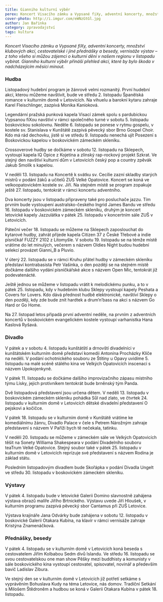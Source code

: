 ```yaml
---
title: Gianniho kulturní výběr
perex: Koncert Visacího zámku a Vypsané fiXy, adventní koncerty, množství klubových akcí, cestovatelské i jiné přednášky a besedy, vernisáže výstav – z toho všeho si můžou zájemci o kulturní dění v našem regionu v listopadu vybírat.
cover-photo: http://i.imgur.com/eWNzGtGl.jpg
author: Jan Bařinka
category: zpravodajství
tags: kultura
---
```


*Koncert Visacího zámku a Vypsané fiXy, adventní koncerty, množství klubových akcí, cestovatelské i jiné přednášky a besedy, vernisáže výstav – z toho všeho si můžou zájemci o kulturní dění v našem regionu v listopadu vybírat. Gianniho kulturní výběr přináší přehled akcí, které by bylo škoda v nadcházejícím měsíci minout.*

### Hudba

Listopadový hudební program je žánrově velmi rozmanitý. První hudební akcí, kterou můžeme navštívit, bude ve středu 2. listopadu Španělská romance v kulturním domě v Letovicích. Na vihuelu a barokní kytaru zahraje Karel Fleischlinger, zazpívá Monika Kanioková.

Legendární pražská punková kapela Visací zámek spolu s pardubickou Vypsanou fiXou navštíví v rámci společného turné v sobotu 5. listopadu boskovickou sokolovnu. Neděle 6. listopadu se ponese v rytmu gospelu, v kostele sv. Stanislava v Kunštátě zazpívá pěvecký sbor Brno Gospel Choir. Kdo má rád dechovku, jistě si ve středu 9. listopadu nenechá ujít Posezení s Boskovickou kapelou v boskovickém zámeckém skleníku.

Crossoverové hudby se dočkáme v sobotu 12. listopadu na Sklepech, vystoupí kapela IQ Opice z Kojetína a zlínský rap-rockový projekt Szkrat. Ve stejný den navštíví kulturní dům v Letovicích český pop a country zpěvák Jakub Smolík s kapelou.

V neděli 13. listopadu na Koncertě k svátku sv. Cecílie zazní skladby starých mistrů v podání žáků a učitelů ZUŠ Velké Opatovice. Koncert se koná ve velkoopatovickém kostele sv. Jiří. Na stejném místě se program zopakuje ještě 27. listopadu, tentokrát v rámci koncertu adventního.

Dva koncerty jsou v listopadu připraveny také pro posluchače jazzu. Tím prvním bude vystoupení australsko-českého Ingrid James Bandu ve středu 16. listopadu v boskovickém zámeckém skleníku, druhým je koncert letovické kapely Jazzulátka v pátek 25. listopadu v koncertním sále ZUŠ v Letovicích.

Páteční večer 18. listopadu se můžeme na Sklepech zaposlouchat do kytarové hudby, zahrát přijede kapela Citizen 37 z České Třebové a indie písničkář FUZZY 2102 z Litomyšle. V sobotu 19. listopadu se na témže místě vrátíme do let minulých, večerem s názvem Oldies Night budou hudební selekcí provázet Gianni_B a Pluvio.

V úterý 22. listopadu se v rámci Kruhu přátel hudby v zámeckém skleníku představí kontrabasista Petr Vašinka, o den později se na stejném místě dočkáme dalšího vydání písničkářské akce s názvem Open Mic, tentokrát již podevatenácté.

Ještě jednou se můžeme v listopadu vrátit k melodickému punku, a to v pátek 25. listopadu, kdy v hudebním klubu Sklepy vystoupí kapely Peshata a Covers for Lovers. Kdo dává přednost hudbě elektronické, navštíví Sklepy o den později, kdy zde bude znít hardtek a drum’n’bass na akci s názvem Go Hard or Go Home.

Na 27. listopad letos připadá první adventní neděle, na prvním z adventních koncertů v boskovickém evangelickém kostele vystoupí varhanistka Hana Kaslová Ryšavá.

### Divadlo

V pátek a v sobotu 4. listopadu kunštátští a drnovští divadelníci v kunštátském kulturním domě představí komedii Antonína Procházky Klíče na neděli. V podání ochotnického souboru ze Štítiny u Opavy uvidíme 5. listopadu na malé scéně stálého kina ve Velkých Opatovicích inscenaci s názvem Upokojenkyně.

V pátek 11. listopadu se dočkáme dalšího improvizačního zápasu místního týmu Lísky, jejich protivníkem tentokrát bude brněnský tým Panda.

Dvě listopadová představení jsou určena dětem. V neděli 13. listopadu v boskovickém zámeckém skleníku pohádka Sůl nad zlato, ve čtvrtek 24. listopadu v kulturním domě v Letovicích dětské divadelní představení O pejskovi a kočičce.

V pátek 18. listopadu se v kulturním domě v Kunštátě vrátíme ke komediálnímu žánru, Divadlo Palace v čele s Petrem Nárožným zahraje představení s názvem V Paříži bych tě nečekala, tatínku.

V neděli 20. listopadu se můžeme v zámeckém sále ve Velkých Opatovicích těšit na Sonety Williama Shakespeara v podání Divadelního souboru teaTrum Velké Opatovice. Stejný soubor také v pátek 25. listopadu v kulturním domě v Letovicích reprízuje své představení s názvem Rodina je základ státu.

Posledním listopadovým divadlem bude Skořápka v podání Divadla Ungelt ve středu 30. listopadu v boskovickém zámeckém skleníku.

### Výstavy

V pátek 4. listopadu bude v letovické Galerii Domino slavnostně zahájena výstava obrazů malíře Jiřího Brtnického. Výstavu uvede Jiří Hloušek, v kulturním programu zazpívá pěvecký sbor Cantamus při ZUŠ Letovice.

Výstava krajináře Jana Odvárky bude zahájena v sobotu 12. listopadu v boskovické Galerii Otakara Kubína, na klavír v rámci vernisáže zahraje Kristýna Znamenáčková.

### Přednášky, besedy

V pátek 4. listopadu se v kulturním domě v Letovicích koná beseda s cestovatelem Jiřím Kolbabou Sedm divů Islandu. Ve středu 16. listopadu se svou cestovatelskou one man show Pěšky mezi buddhisty a komunisty v sále boskovického kina vystoupí cestovatel, spisovatel, novinář a především bavič Ladislav Zibura.

Ve stejný den se v kulturním domě v Letovicích již potřetí setkáme s vyprávěním Bohuslava Kudy na téma Letovice, nás domov. Tradiční Setkání s Milošem Štědroněm a hudbou se koná v Galerii Otakara Kubína v pátek 18. listopadu.
